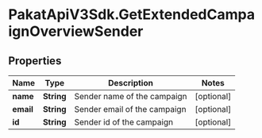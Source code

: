 # PakatApiV3Sdk.GetExtendedCampaignOverviewSender

## Properties
Name | Type | Description | Notes
------------ | ------------- | ------------- | -------------
**name** | **String** | Sender name of the campaign | [optional] 
**email** | **String** | Sender email of the campaign | [optional] 
**id** | **String** | Sender id of the campaign | [optional] 


